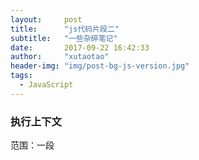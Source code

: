 ```yaml
---
layout: 	post
title: 		"js代码片段二"
subtitle:   "一些杂碎笔记"
date: 		2017-09-22 16:42:33
author: 	"xutaotao"
header-img: "img/post-bg-js-version.jpg"
tags:
  - JavaScript
---
```




### 执行上下文

范围：一段<script>或者一个函数

全局：变量定义、函数声明 

函数：变量定义、函数声明、this、arguments

注意函数声明和函数表达式的区别

	console.log(a);
	var a = 100;
	//下面是函数表达式
	var b = function(){

	}

	// 下面是函数声明
	function fn(name){
		age = 20;
		console.log(name,age);
		var age;
	}
	fn("zhangsan");


### 关于this

this要在执行时才能确认值，定义时无法确认。

1.作为构造函数执行

	function Foo(name){
		this.name = name;
	}
	var f = new Foo("zhangsan")

2.作为对象属性执行

	var obj = {
		name:"A",
		printName:function(){
			console.log(this.name);
		}
	}
	obj.printName();

3.作为普通函数执行

	function fn(){
		console.log(this);
	}

4.call apply bind

	function fn1(name,age){
		console.log(name);
		console.log(this);
	}
	fn1.call({x:100},'zhangsan');//此处this为{x:100}

	var fn2 = function(name,age){
		console.log(name);
		console.log(this);
	}.bind({y:200});//用bind需要用函数表达式的方法
	fn2("lisi",20);//此处this为{y:200}

### 作用域

1.没有块级作用域

	if (true) {
		var name = "zhangsan";
	}
	console.log(name);

2.只有函数和全局作用域

	var a = 100;
	function fn(){
		var a = 200;
		console.log("fn",a);
	}
	console.log("global",a);
	fn();

###  作用域链

示例一

	var a = 100;
	function fn(){
		var b = 200;

		//当前作用域没有定义的变量，即"自由变量"。
		console.log(a);

		console.log(b);
	}
	fn();

示例二

	var a = 100;
	function F1(){
		var b = 200;
		function F2(){
			var c = 300;
			console.log(a);//a是自由变量，a逐级往上一级父级作用域去寻找值，就形成了作用域链。
			console.log(b);//b是自由变量
			console.log(c);
		}
		F2();
	}
	F1();



### 闭包

使用场景一：函数作为返回值

	function F1(){
		var a = 100;
		// 返回一个函数（函数作为返回值）
		return function(){
			console.log(a);
		}
	}
	// f1得到一个函数
	var f1 = F1();
	var a = 200;
	f1();//100

使用场景二：函数作为参数传递

	function F1(){
		var a = 100;
		return function(){
			console.log(a);
		}
	}
	var f1 = F1();

	function F2(fn){
		var a = 200;
		fn();
	}
	F2(f1);
